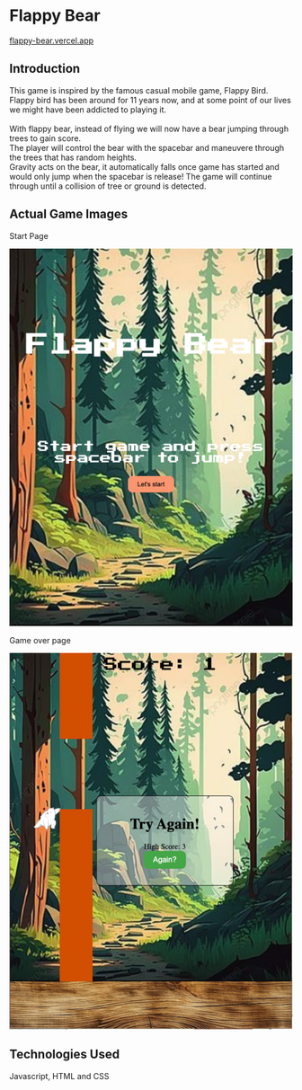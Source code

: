 # Flappy Bear
[flappy-bear.vercel.app](flappy-bear.vercel.app)
## Introduction
This game is inspired by the famous casual mobile game, Flappy Bird.
Flappy bird has been around for 11 years now, and at some point of our lives we might have been addicted to playing it. <br><br>
With flappy bear, instead of flying we will now have a bear jumping through trees to gain score. <br>
The player will control the bear with the spacebar and maneuvere through the trees that has random heights. <br>
Gravity acts on the bear, it automatically falls once game has started and would only jump when the spacebar is release!
The game will continue through until a collision of tree or ground is detected. <br>

## Actual Game Images
Start Page
<p align ="center">
<img src = "FlappyBearStartPage.png">
</p>
Game over page
<p align ="center">
<img src = "FlappyBearEndPage.png">
</p>

## Technologies Used
Javascript, HTML and CSS